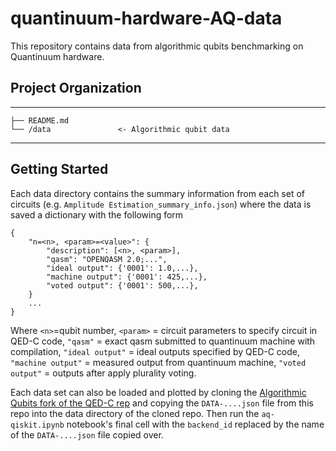 # quantinuum-hardware-AQ-data
This repository contains data from algorithmic qubits benchmarking on Quantinuum hardware. 


## Project Organization
------------

    ├── README.md          
    └── /data               <- Algorithmic qubit data

--------

## Getting Started

Each data directory contains the summary information from each set of circuits (e.g. `Amplitude Estimation_summary_info.json`) where the data is saved a dictionary with the following form

```
{
    "n=<n>, <param>=<value>": {
        "description": [<n>, <param>],
        "qasm": "OPENQASM 2.0;...",
        "ideal output": {'0001': 1.0,...},
        "machine output": {'0001': 425,...},
        "voted output": {'0001': 500,...},
    }
    ...
}
```

Where `<n>`=qubit number, `<param>` = circuit parameters to specify circuit in QED-C code, `"qasm"` = exact qasm submitted to quantinuum machine with compilation, `"ideal output"` = ideal outputs specified by QED-C code, `"machine output"` = measured output from quantinuum machine, `"voted output"` = outputs after apply plurality voting. 

Each data set can also be loaded and plotted by cloning the [Algorithmic Qubits fork of the QED-C rep](https://github.com/ionq/QC-App-Oriented-Benchmarks/tree/ionq/aq) and copying the `DATA-....json` file from this repo into the data directory of the cloned repo. Then run the `aq-qiskit.ipynb` notebook's final cell with the `backend_id` replaced by the name of the `DATA-....json` file copied over.
